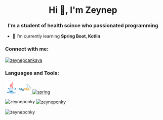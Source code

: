 <h1 align="center">Hi 👋, I'm Zeynep</h1>
<h3 align="center">I'm a student of health scince who passionated programming</h3>

- 🌱 I’m currently learning **Spring Boot, Kotlin**

<h3 align="left">Connect with me:</h3>
<p align="left">
<a href="https://linkedin.com/in/zeynepcankaya" target="blank"><img align="center" src="https://raw.githubusercontent.com/rahuldkjain/github-profile-readme-generator/master/src/images/icons/Social/linked-in-alt.svg" alt="zeynepcankaya" height="30" width="40" /></a>
</p>

<h3 align="left">Languages and Tools:</h3>
<p align="left"> <a href="https://www.java.com" target="_blank" rel="noreferrer"> <img src="https://raw.githubusercontent.com/devicons/devicon/master/icons/java/java-original.svg" alt="java" width="40" height="40"/> </a> <a href="https://www.mysql.com/" target="_blank" rel="noreferrer"> <img src="https://raw.githubusercontent.com/devicons/devicon/master/icons/mysql/mysql-original-wordmark.svg" alt="mysql" width="40" height="40"/> </a> <a href="https://spring.io/" target="_blank" rel="noreferrer"> <img src="https://www.vectorlogo.zone/logos/springio/springio-icon.svg" alt="spring" width="40" height="40"/> </a> </p>

<p><img align="left" src="https://github-readme-stats.vercel.app/api/top-langs?username=zeynepcnky&show_icons=true&locale=en&layout=compact" alt="zeynepcnky" /></p>

<p>&nbsp;<img align="center" src="https://github-readme-stats.vercel.app/api?username=zeynepcnky&show_icons=true&locale=en" alt="zeynepcnky" /></p>

<p><img align="center" src="https://github-readme-streak-stats.herokuapp.com/?user=zeynepcnky&" alt="zeynepcnky" /></p>


